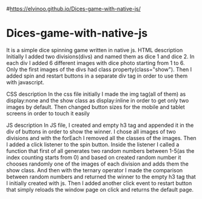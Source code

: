 #https://elvinoo.github.io/Dices-game-with-native-js/
# Dices-game-with-native-js
It is a simple dice spinning game written in native js.
HTML description
Initially I added two divisions(divs) and named them as dice 1 and dice 2. In each div I added 6 different images with dice photo starting from 1 to 6. Only the first images of the divs had class property(class="show").
Then I added spin and restart buttons in a separate div tag in order to use them with javascript.

CSS description
In the css file initially I made the img tag(all of them) as display:none and the show class as display:inline in order to get only two images by default.
Then changed button sizes for the mobile and tablet screens in order to touch it easily

JS description
In JS file, I created and empty h3 tag and appended it in the div of buttons in order to show the winner. 
I chose all images of two divisions and with the forEach I removed all the classes of the images. Then I added a click listener to the spin button. Inside the listener I called a function that first of all generates two random numbers between 1-5(as the index counting starts from 0) and based on created random number it chooses randomly one of the images of each division and adds them the show class. And then with the ternary operator I made the comparison between random numbers and returned the winner to the empty h3 tag that I initially created with js.
Then I added another click event to restart button that simply reloads the window page on click and returns the default page. 


